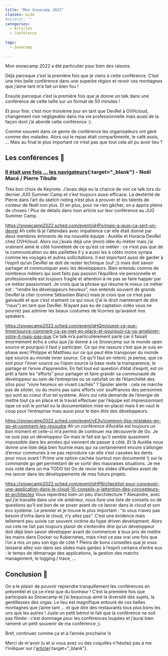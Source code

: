 ```yaml
---
title: "Mon Snowcamp 2022"
classes: wide
#excerpt: ""
categories:
  - Articles
  - Conférence
  
tags:
  - Snowcamp

---
```

Mon snowcamp 2022 a été particulier pour bien des raisons.

Déjà parceque c’est la première fois que je viens à cette conférence.
C’est une très belle conférence dans une superbe région et revoir ces montagnes que j’aime tant m’a fait un bien fou !

Ensuite parceque c’est la première fois que je donne un talk dans une conférence de cette taille sur un format de 50 minutes !

Et pour finir, c’est mon troisième jour en tant que DevRel à OVHcloud, changement non négligeable dans ma vie professionnelle mais aussi de la façon dont j’ai abordé cette conférence :).

Comme souvent dans ce genre de conférence les organisateurs ont géré comme des malades.
Alors oui le repas était compartimenté, le café assis, … Mais au final le plus important ce n’est pas que tout cela ait pu avoir lieu ?


## Les conférences 💬

### [Il était une fois ... les navigateurs](https://snowcamp2022.sched.com/event/qa5F/il-etait-une-fois-les-navigateurs-nulb){:target="_blank"} - Noël Macé / Pierre Tibulle

Très bon choix de Keynote.
J’avais déjà eu la chance de voir ce talk lors du dernier JUG Summer Camp et c’est toujours aussi efficace.
La dextérité de Pierre dans l’art du sketch noting n’est plus à prouver et les talents de conteur de Noël non plus.
Et en plus, pour ne rien gâcher, on a appris pleins de choses !
Plus de détails dans mon article sur leur conférence au JUG Summer Camp.

https://snowcamp2022.sched.com/event/qHPo/mais-a-quoi-ca-sert-un-devrel
Ah celle là je l’attendais avec impatience car elle était donné par deux membres éminents de ma nouvelle équipe : Aurélie et Horacia DevRel chez OVHcloud.
Alors oui j’avais déjà une (mon) idée du métier mais j’ai vraiment aimé le côté honnêteté de ce qu’est ce métier : ce n’est pas que de la communication ou des paillettes il y a aussi les à côtés moins sympa comme les voyages et autres sollicitations.
Il est important aussi de garder à l’esprit qu’un DevRel se doit de rester technique (ouf ;)) mais doit savoir partager et communiquer avec les développeurs.
Bien entendu comme de nombreux métiers qui sont faits pas passion l’équilibre vie personnelle et professionnelle est toujours fragile et attention à ne pas se faire happer par ce métier passionnant.
Je crois que la phrase qui résume le mieux ce métier est : “rendre les développeurs heureux”, non entends souvent de grands DevRel la citer (comme Sébastien Blanc) mais je crois que ce n’est pas galvaudé et que c’est vraiment ce qui nous (j’ai le droit maintenant de dire “nous”) en tant que DevRel.
N’ayant pas eu de captation vidéo vous ne pourrez pas admirer les beaux costumes de licornes qu’avaient nos speakers.

https://snowcamp2022.sched.com/event/qHQm/quest-ce-que-linnersource-comment-ca-se-met-en-place-et-pourquoi-ca-va-ameliorer-votre-it-mais-pas-que
Ce talk m’a particulièrement parlé car il faisait énormément écho à celui que j’ai donné à ce Snowcamp sur le monde open source et pourquoi il faut y participer.
Ce qui me rassure c’est que je suis en phase avec Philippe et Matthieu sur ce qui peut être transposer du monde ope source au monde inner source.
Ce qu’il faut en retenir, je pense, que ce soit pour l’inner source ou l’open source la base reste la transparence, le partage et l’envie d’apprendre.
En fait tout est question d’état d’esprit, est on prêt à faire les “efforts” pour partager et faire grandir sa communauté de développeur au sein de l’entreprise ou se satisfait on de l’étanchéité des silos pour “vivre heureux en vivant cachés” ?
Spoiler alerte : cela ne marche pas de siloter, ou du moins pas sans efforts voir souffrances des personnes qui sont au coeur d’un tel système.
Alors oui cela demande de l’énergie de mettre tout ça en place et le travail effectuer par l’équipe est impressionnant (que ce soit le portail ou la documentation mise en place) mais il en vaut le coup pour l’entreprise mais aussi pour le bien être des développeurs.

https://snowcamp2022.sched.com/event/vE3y/common-tips-mistakes-en-go-et-comment-les-resoudre
Ah un conférence d’Aurélie est toujours un bon moment et celle-ci m’a permis de continuer ma découverte de Go.
Je ne suis pas un développeur Go mais le fait est qu’il semble quasiment impossible dans les années qui viennent de passer à côté.
Et là Aurélie nous donne une liste déjà bien fournie mais qui va certainement encore s’allonger d’erreur communes à ne pas reproduire car elle s’est cassées les dents pour nous avant !
Prime une option cachée (surtout non documenté !) sur la commande go get permettant de se sortir des mauvaises situations.
Je me suis noté dans un ma TODO list Go de revoir les slides d’Aurélies avant de me lancer dans les développements de mes futurs projets.


https://snowcamp2022.sched.com/event/qHP8/checklist-pour-concevoir-une-application-dans-le-cloud-10-conseils-a-lattention-des-concepteurs-et-architectes
Vous reperdrez bien un peu d’architecture ?
Alexandre, avec qui j’ai travaille dans une vie antérieur, nous livre une liste de conseils ou de questions qu’il est bon de se poser avant de ce lancer dans le cloud et son éco système.
Le premier et je trouve le plus important : “si vous n’avez pas besoin d’infra dans le cloud, n’y allez pas”. 
C’est une évidence mais tellement peu suivie car souvent victime du hype driven development.
Alors oui cela ne fait pas toujours plaisir de s’entendre dire qu’un développeur doit déjà bien savoir développer avant de commencer à tous prix de mettre les mains dans Docker ou Kubernetes, mais n’est ce pas vrai une fois que l’on a mis un peu son égo de côté ?
Pleins de bons conseilles que je vous laisserai allez voir dans ses slides mais gardez à l’esprit certains d’entre eux : le temps de démarrage des applications, la gestion des matchs management, le logging./ trace, …

## Conclusion 🧐
On a le plaisir de pouvoir reprendre tranquillement les conférences en présentiel et ça ce n’est que du bonheur !
C’est la première fois que participais au Snowcamp et j’ai beaucoup aimé la diversité des sujets, la gentillesses des orgas.
Le lieu est magnifique entouré de ces belles montagnes que j’aime tant … et que dire des restaurants tous plus bons les uns que les autres !
Juste un petit bémol le fait que la conférence ne soit pas filmée : c’est dommage pour les conférences loupées et j’aurai bien ramené un petit souvenir de ma conférence ;).

Bref, continuez comme ça et à l’année prochaine !s


Merci de m'avoir lu et si vous avez vu des coquilles n'hésitez pas à me l'indiquer sur l'[article](https://github.com/philippart-s/blog){:target="_blank"}. 